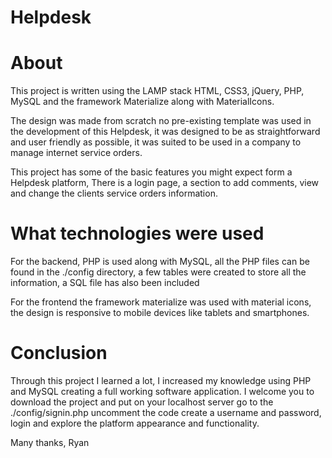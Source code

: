 # Helpdesk

# About
This project is written using the LAMP stack HTML, CSS3, jQuery, PHP, MySQL and the framework Materialize along with MaterialIcons.

The design was made from scratch no pre-existing template was used in the development of this Helpdesk, it was designed to 
be as straightforward and user friendly as possible, it was suited to be used in a company to manage internet service
orders.

This project has some of the basic features you might expect form a Helpdesk platform, There is a login page, a section to add comments, view and change the clients service orders information.

# What technologies were used
For the backend, PHP is used along with MySQL, all the PHP files can be found in the ./config directory, a few tables were created to store all the information, a SQL file has also been included

For the frontend the framework materialize was used with material icons, the design is responsive to mobile devices like tablets and smartphones.

# Conclusion
Through this project I learned a lot, I increased my knowledge using PHP and MySQL creating a full working software application. I welcome you to download the project and put on your localhost server go to the ./config/signin.php uncomment the code
create a username and password, login and explore the platform appearance and functionality.

Many thanks,
Ryan 

